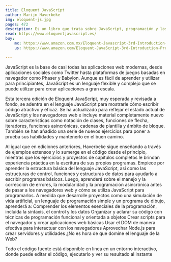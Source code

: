 ```yaml
---
title: Eloquent JavaScript
author: Marijn Haverbeke
img: eloquent-js.jpg
pages: 472
description: Es un libro que trata sobre JavaScript, programación y los mundos digitales. Su objetivo es enseñar cómo hacer que las computadoras realicen lo que se desea, ya que son más complejas y difíciles de entender que otros objetos.
read: https://www.eloquentjavascript.es/
buy: 
    mx: https://www.amazon.com.mx/Eloquent-Javascript-3rd-Introduction-Programming/dp/1593279507
    us: https://www.amazon.com/Eloquent-JavaScript-3rd-Introduction-Programming/dp/1593279507

---
```



JavaScript es la base de casi todas las aplicaciones web modernas, desde aplicaciones sociales como Twitter hasta plataformas de juegos basadas en navegador como Phaser y Babylon. Aunque es fácil de aprender y utilizar para principiantes, JavaScript es un lenguaje flexible y complejo que se puede utilizar para crear aplicaciones a gran escala.

Esta tercera edición de Eloquent JavaScript, muy esperada y revisada a fondo, se adentra en el lenguaje JavaScript para mostrarle cómo escribir código atractivo y eficaz. Se ha actualizado para reflejar el estado actual de JavaScript y los navegadores web e incluye material completamente nuevo sobre características como notación de clases, funciones de flecha, iteradores, funciones asincrónicas, cadenas de plantilla y ámbito de bloque. También se han añadido una serie de nuevos ejercicios para poner a prueba sus habilidades y mantenerlo en el buen camino.

Al igual que en ediciones anteriores, Haverbeke sigue enseñando a través de ejemplos extensos y lo sumerge en el código desde el principio, mientras que los ejercicios y proyectos de capítulos completos le brindan experiencia práctica en la escritura de sus propios programas. Empiece por aprender la estructura básica del lenguaje JavaScript, así como las estructuras de control, funciones y estructuras de datos para ayudarlo a escribir programas básicos. Luego, aprenderá sobre el manejo y la corrección de errores, la modularidad y la programación asincrónica antes de pasar a los navegadores web y cómo se utiliza JavaScript para programarlos. A medida que desarrolle proyectos como una simulación de vida artificial, un lenguaje de programación simple y un programa de dibujo, aprenderá a: Comprender los elementos esenciales de la programación, incluida la sintaxis, el control y los datos Organizar y aclarar su código con técnicas de programación funcional y orientada a objetos Crear scripts para el navegador y crear aplicaciones web básicas Usar el DOM de manera efectiva para interactuar con los navegadores Aprovechar Node.js para crear servidores y utilidades ¿No es hora de que domine el lenguaje de la Web?

Todo el código fuente está disponible en línea en un entorno interactivo, donde puede editar el código, ejecutarlo y ver su resultado al instante